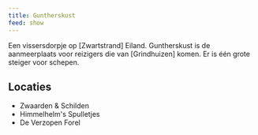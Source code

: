 ```yaml
---
title: Guntherskust
feed: show
---
```

Een vissersdorpje op [Zwartstrand] Eiland. Guntherskust is de aanmeerplaats voor reizigers die van [Grindhuizen] komen. Er is één grote steiger voor schepen.

## Locaties
- Zwaarden & Schilden
- Himmelhelm's Spulletjes
- De Verzopen Forel